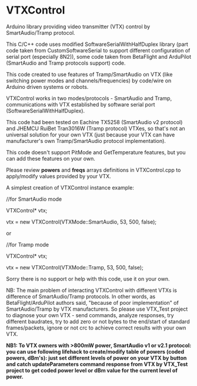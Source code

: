 # VTXControl
Arduino library providing video transmitter (VTX) control by SmartAudio/Tramp protocol.

This C/C++ code uses modified SoftwareSerialWithHalfDuplex library (part code taken from CustomSoftwareSerial to support different configuration of serial port (especially 8N2)), some code taken from BetaFlight and ArduPilot (SmartAudio and Tramp protocols support) code.

This code created to use features of Tramp/SmartAudio on VTX (like switching power modes and channels/frequencies) by code/wire on Arduino driven systems or robots.

VTXControl works in two modes/protocols - SmartAudio and Tramp, communications with VTX established by software serial port (SoftwareSerialWithHalfDuplex).

This code had been tested on Eachine TX5258 (SmartAudio v2 protocol) and JHEMCU RuiBet Tran3016W (Tramp protocol) VTXes, so that's not an universal solution for your own VTX (just because your VTX can have manufacturer's own Tramp/SmartAudio protocol implementation).

This code doesn't support PitMode and GetTemperature features, but you can add these features on your own.

Please review **powers** and **freqs** arrays definitions in VTXControl.cpp to apply/modify values provided by your VTX.

A simplest creation of VTXControl instance example:

//for SmartAudio mode

VTXControl* vtx;

vtx = new VTXControl(VTXMode::SmartAudio, 53, 500, false);

or

//for Tramp mode

VTXControl* vtx;

vtx = new VTXControl(VTXMode::Tramp, 53, 500, false);

Sorry there is no support or help with this code, use it on your own.

NB: The main problem of interacting VTXControl with different VTXs is difference of SmartAudio/Tramp protocols. In other words, as BetaFlight/ArduPilot authors said, "because of poor implementation" of SmartAudio/Tramp by VTX manufacturers. So please use VTX_Test project to diagnose your own VTX - send commands, analyze responses, try different baudrates, try to add zero or not bytes to the end/start of standard frames/packets, ignore or not crc to achieve correct results with your own VTX.

**NB1: To VTX owners with >800mW power, SmartAudio v1 or v2.1 protocol: you can use following lifehack to create/modify table of powers (coded powers, dBm's): just set different levels of power on your VTX by button and catch updateParameters command response from VTX by VTX_Test project to get coded power level or dBm value for the current level of power.**
